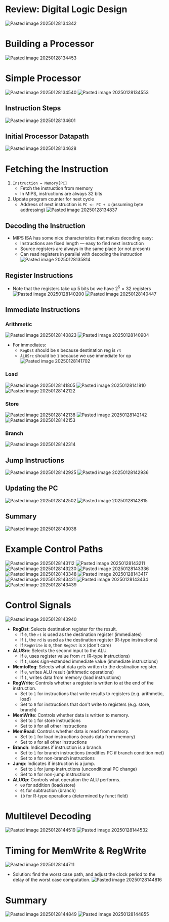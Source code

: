 # Review: Digital Logic Design
![Pasted image 20250128134342](attachments/Pasted%20image%2020250128134342.png)

# Building a Processor
![Pasted image 20250128134453](attachments/Pasted%20image%2020250128134453.png)

# Simple Processor
![Pasted image 20250128134540](attachments/Pasted%20image%2020250128134540.png)
![Pasted image 20250128134553](attachments/Pasted%20image%2020250128134553.png)

## Instruction Steps
![Pasted image 20250128134601](attachments/Pasted%20image%2020250128134601.png)

## Initial Processor Datapath
![Pasted image 20250128134628](attachments/Pasted%20image%2020250128134628.png)

# Fetching the Instruction
1. `Instruction = Memory[PC]`
	* Fetch the instruction from memory
	* In MIPS, instructions are always 32 bits
2. Update program counter for next cycle
	* Address of next instruction is `PC <- PC + 4` (assuming byte addressing)
![Pasted image 20250128134837](attachments/Pasted%20image%2020250128134837.png)

## Decoding the Instruction
* MIPS ISA has some nice characteristics that makes decoding easy:
	* Instructions are fixed length — easy to find next instruction
	* Source registers are always in the same place (or not present)
	* Can read registers in parallel with decoding the instruction
![Pasted image 20250128135814](attachments/Pasted%20image%2020250128135814.png)

## Register Instructions
* Note that the registers take up 5 bits bc we have $2^{5} = 32$ registers
![Pasted image 20250128140200](attachments/Pasted%20image%2020250128140200.png)
![Pasted image 20250128140447](attachments/Pasted%20image%2020250128140447.png)

## Immediate Instructions
### Arithmetic
![Pasted image 20250128140823](attachments/Pasted%20image%2020250128140823.png)
![Pasted image 20250128140904](attachments/Pasted%20image%2020250128140904.png)
* For immediates:
	* `RegDst` should be `0` because destination reg is `rt`
	* `ALUSrc` should be `1` because we use immediate for op
![Pasted image 20250128141702](attachments/Pasted%20image%2020250128141702.png)

### Load
![Pasted image 20250128141805](attachments/Pasted%20image%2020250128141805.png)
![Pasted image 20250128141810](attachments/Pasted%20image%2020250128141810.png)
![Pasted image 20250128142122](attachments/Pasted%20image%2020250128142122.png)
### Store
![Pasted image 20250128142138](attachments/Pasted%20image%2020250128142138.png)
![Pasted image 20250128142142](attachments/Pasted%20image%2020250128142142.png)
![Pasted image 20250128142153](attachments/Pasted%20image%2020250128142153.png)

### Branch
![Pasted image 20250128142314](attachments/Pasted%20image%2020250128142314.png)
## Jump Instructions
![Pasted image 20250128142925](attachments/Pasted%20image%2020250128142925.png)
![Pasted image 20250128142936](attachments/Pasted%20image%2020250128142936.png)

## Updating the PC
![Pasted image 20250128142502](attachments/Pasted%20image%2020250128142502.png)
![Pasted image 20250128142815](attachments/Pasted%20image%2020250128142815.png)

## Summary
![Pasted image 20250128143038](attachments/Pasted%20image%2020250128143038.png)

# Example Control Paths
![Pasted image 20250128143112](attachments/Pasted%20image%2020250128143112.png)
![Pasted image 20250128143211](attachments/Pasted%20image%2020250128143211.png)
![Pasted image 20250128143230](attachments/Pasted%20image%2020250128143230.png)
![Pasted image 20250128143336](attachments/Pasted%20image%2020250128143336.png)
![Pasted image 20250128143348](attachments/Pasted%20image%2020250128143348.png)
![Pasted image 20250128143417](attachments/Pasted%20image%2020250128143417.png)
![Pasted image 20250128143421](attachments/Pasted%20image%2020250128143421.png)
![Pasted image 20250128143434](attachments/Pasted%20image%2020250128143434.png)
![Pasted image 20250128143439](attachments/Pasted%20image%2020250128143439.png)

# Control Signals
![Pasted image 20250128143940](attachments/Pasted%20image%2020250128143940.png)

* **RegDst**: Selects destination register for the result. 
	* If `0`, the `rt` is used as the destination register (immediates)
	* If `1`, the `rd` is used as the destination register (R-type instructions)
	* If `RegWrite` is `0`, then `RegDst` is `X` (don't care)
* **ALUSrc**: Selects the second input to the ALU.
	* If `0`, uses register value from `rt` (R-type instructions)
	* If `1`, uses sign-extended immediate value (immediate instructions)
* **MemtoReg**: Selects what data gets written to the destination register.
	* If `0`, writes ALU result (arithmetic operations)
	* If `1`, writes data from memory (load instructions)
* **RegWrite**: Controls whether a register is written to at the end of the instruction.
	* Set to `1` for instructions that write results to registers (e.g. arithmetic, load)
	* Set to `0` for instructions that don't write to registers (e.g. store, branch)
* **MemWrite**: Controls whether data is written to memory.
	* Set to `1` for store instructions
	* Set to `0` for all other instructions
* **MemRead**: Controls whether data is read from memory.
	* Set to `1` for load instructions (reads data from memory)
	* Set to `0` for all other instructions
* **Branch**: Indicates if instruction is a branch.
	* Set to `1` for branch instructions (modifies PC if branch condition met)
	* Set to `0` for non-branch instructions
* **Jump**: Indicates if instruction is a jump.
	* Set to `1` for jump instructions (unconditional PC change)
	* Set to `0` for non-jump instructions
* **ALUOp**: Controls what operation the ALU performs.
	* `00` for addition (load/store)
	* `01` for subtraction (branch)
	* `10` for R-type operations (determined by funct field)

# Multilevel Decoding
![Pasted image 20250128144519](attachments/Pasted%20image%2020250128144519.png)
![Pasted image 20250128144532](attachments/Pasted%20image%2020250128144532.png)

# Timing for MemWrite & RegWrite
![Pasted image 20250128144711](attachments/Pasted%20image%2020250128144711.png)
* Solution: find the worst case path, and adjust the clock period to the delay of the worst case computation.
![Pasted image 20250128144816](attachments/Pasted%20image%2020250128144816.png)

# Summary
![Pasted image 20250128144849](attachments/Pasted%20image%2020250128144849.png)
![Pasted image 20250128144855](attachments/Pasted%20image%2020250128144855.png)
